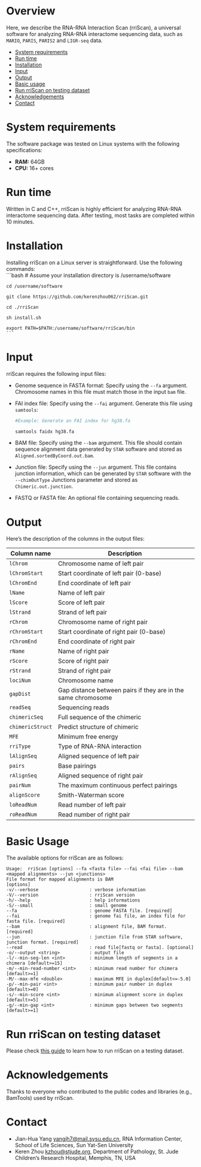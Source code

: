 # Overview
Here, we describe the RNA-RNA Interaction Scan (rriScan), a universal software for analyzing RNA-RNA interactome sequencing data, such as `MARIO`, `PARIS`, `PARIS2` and `LIGR-seq` data.

- [System requirements](#System-requirements)
- [Run time](#Run-time)
- [Installation](#Installation)
- [Input](#Input)
- [Output](#Output)
- [Basic usage](#Basic-usage)
- [Run rriScan on testing dataset](#Run-rriScan-on-testing-dataset)
- [Acknowledgements](#Acknowledgements)
- [Contact](#Contact)

# System requirements
The software package was tested on Linux systems with the following specifications:  
- **RAM:** 64GB  
- **CPU:** 16+ cores

# Run time
Written in C and C++, rriScan is highly efficient for analyzing RNA-RNA interactome sequencing data. After testing, most tasks are completed within 10 minutes.  

# Installation
Installing rriScan on a Linux server is straightforward. Use the following commands:  
    ```bash
    # Assume your installation directory is /username/software
    
    cd /username/software
    
    git clone https://github.com/kerenzhou062/rriScan.git
    
    cd ./rriScan
    
    sh install.sh
    
    export PATH=$PATH:/username/software/rriScan/bin
    ```

# Input
rriScan requires the following input files:

* Genome sequence in FASTA format: Specify using the `--fa` argument. Chromosome names in this file must match those in the input `bam` file.

* FAI index file: Specify using the `--fai` argument. Generate this file using `samtools`:

    ```bash
    #Example: Generate an FAI index for hg38.fa  
    
    samtools faidx hg38.fa
    ```

* BAM file: Specify using the `--bam` argument. This file should contain sequence alignment data generated by `STAR` software and stored as `Aligned.sortedByCoord.out.bam`.

* Junction file: Specify using the `--jun` argument. This file contains junction information, which can be generated by `STAR` software with the `--chimOutType` Junctions parameter and stored as `Chimeric.out.junction`.

* FASTQ or FASTA file: An optional file containing sequencing reads.

# Output
Here’s the description of the columns in the output files:

| Column name          | Description
| -----------          |----------
| `lChrom`             | Chromosome name of left pair
| `lChromStart`        | Start coordinate of left pair (0-base)
| `lChromEnd`          | End coordinate of left pair
| `lName`              | Name of left pair
| `lScore`             | Score of left pair
| `lStrand`            | Strand of left pair
| `rChrom`             | Chromosome name of right pair
| `rChromStart`        | Start coordinate of right pair (0-base)
| `rChromEnd`          | End coordinate of right pair
| `rName`              | Name of right pair
| `rScore`             | Score of right pair
| `rStrand`            | Strand of right pair
| `lociNum`            | Chromosome name
| `gapDist`            | Gap distance between pairs if they are in the same chromosome
| `readSeq`            | Sequencing reads
| `chimericSeq`        | Full sequence of the chimeric
| `chimericStruct`     | Predict structure of chimeric
| `MFE`                | Minimum free energy
| `rriType`            | Type of RNA-RNA interaction
| `lAlignSeq`          | Aligned sequence of left pair
| `pairs`              | Base pairings
| `rAlignSeq`          | Aligned sequence of right pair
| `pairNum`            | The maximum continuous perfect pairings
| `alignScore`         | Smith-Waterman score
| `loReadNum`          | Read number of left pair
| `roReadNum`          | Read number of right pair

# Basic Usage
The available options for rriScan are as follows:

```shell
Usage:  rriScan [options] --fa <fasta file> --fai <fai file> --bam <mapped alignments> --jun <junctions>
File format for mapped alignments is BAM
[options]
-v/--verbose                   : verbose information
-V/--version                   : rriScan version
-h/--help                      : help informations
-S/--small                     : small genome
--fa                           : genome FASTA file. [required]
--fai                          : genome fai file, an index file for fasta file. [required]
--bam                          : alignment file, BAM format. [required]
--jun                          : junction file from STAR software, junction format. [required]
--read                         : read file[fastq or fasta]. [optional]
-o/--output <string>           : output file
-l/--min-seg-len <int>         : minimum length of segments in a chimera [default>=15]
-m/--min-read-number <int>     : minimum read number for chimera [default>=1]
-M/--max-mfe <double>          : maximum MFE in duplex[default<=-5.0]
-p/--min-pair <int>            : minimum pair number in duplex [default>=0]
-s/--min-score <int>           : minimum alignment score in duplex [default>=5]
-g/--min-gap <int>             : minimum gaps between two segments [default>=1]
```

# Run rriScan on testing dataset
Please check [this guide](test_data/README.md) to learn how to run rriScan on a testing dataset.

# Acknowledgements
Thanks to everyone who contributed to the public codes and libraries (e.g., BamTools) used by rriScan.

# Contact
* Jian-Hua Yang <yangjh7@mail.sysu.edu.cn>, RNA Information Center, School of Life Sciences, Sun Yat-Sen University<BR>
* Keren Zhou <kzhou@stjude.org>, Department of Pathology, St. Jude Children’s Research Hospital, Memphis, TN, USA<BR>
